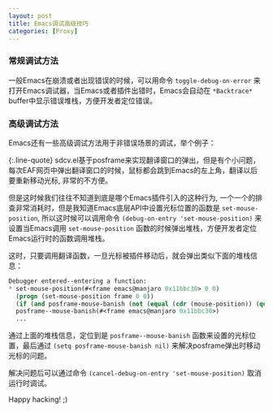 ```yaml
---
layout: post
title: Emacs调试高级技巧
categories: [Proxy]
---
```


### 常规调试方法

一般Emacs在崩溃或者出现错误的时候，可以用命令 ```toggle-debug-on-error``` 来打开Emacs调试器，当Emacs或者插件出错时，Emacs会自动在 ```*Backtrace*``` buffer中显示错误堆栈，方便开发者定位错误。

### 高级调试方法

Emacs还有一些高级调试方法用于非错误场景的调试，举个例子：

{:.line-quote}
sdcv.el基于posframe来实现翻译窗口的弹出，但是有个小问题，每次EAF网页中弹出翻译窗口的时候，鼠标都会跳到Emacs的左上角，翻译以后要重新移动光标, 非常的不方便。

但是这时候我们往往不知道到底是哪个Emacs插件引入的这种行为, 一个一个的排查非常消耗时，但是我知道Emacs底层API中设置光标位置的函数是 ```set-mouse-position```, 所以这时候可以调用命令 ```(debug-on-entry 'set-mouse-position)``` 来设置当Emacs调用 ```set-mouse-position``` 函数的时候弹出堆栈，方便开发者定位Emacs运行时的函数调用堆栈。

这时，只要调用翻译函数，一旦光标被插件移动后，就会弹出类似下面的堆栈信息：

```lisp
Debugger entered--entering a function:
* set-mouse-position(#<frame emacs@manjaro 0x11bbc30> 0 0)
  (progn (set-mouse-position frame 0 0))
  (if (and posframe-mouse-banish (not (equal (cdr (mouse-position)) (quote (0 . 0))))) (progn (set-mouse-position frame 0 0)))
  posframe--mouse-banish(#<frame emacs@manjaro 0x11bbc30>)
  ...
```

通过上面的堆栈信息，定位到是 ```posframe--mouse-banish``` 函数来设置的光标位置，最后通过 ```(setq posframe-mouse-banish nil)``` 来解决posframe弹出时移动光标的问题。

解决问题后可以通过命令 ```(cancel-debug-on-entry 'set-mouse-position)``` 取消运行时调试。

Happy hacking! ;)
